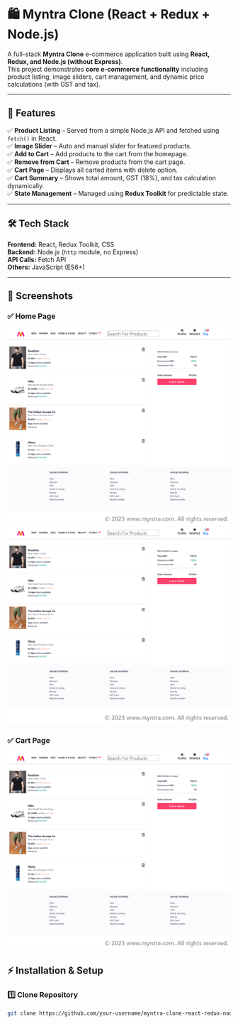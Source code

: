 # 🛍️ Myntra Clone (React + Redux + Node.js)

A full-stack **Myntra Clone** e-commerce application built using **React, Redux, and Node.js (without Express)**.  
This project demonstrates **core e-commerce functionality** including product listing, image sliders, cart management, and dynamic price calculations (with GST and tax).

---

## 🚀 Features

✅ **Product Listing** – Served from a simple Node.js API and fetched using `fetch()` in React.  
✅ **Image Slider** – Auto and manual slider for featured products.  
✅ **Add to Cart** – Add products to the cart from the homepage.  
✅ **Remove from Cart** – Remove products from the cart page.  
✅ **Cart Page** – Displays all carted items with delete option.  
✅ **Cart Summary** – Shows total amount, GST (18%), and tax calculation dynamically.  
✅ **State Management** – Managed using **Redux Toolkit** for predictable state.

---

## 🛠️ Tech Stack

**Frontend:** React, Redux Toolkit, CSS  
**Backend:** Node.js (`http` module, no Express)  
**API Calls:** Fetch API  
**Others:** JavaScript (ES6+)

---

## 📸 Screenshots

### ✅ Home Page

![Home Page](screenshots/Home.png)
![Cart Page](screenshots/Home.png)

### ✅ Cart Page

![Cart Page](public/Home.png)

## ⚡ Installation & Setup

### 1️⃣ Clone Repository

```bash
git clone https://github.com/your-username/myntra-clone-react-redux-node.git
```
